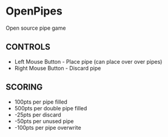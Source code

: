 # OpenPipes
Open source pipe game
## CONTROLS
* Left Mouse Button - Place pipe (can place over over pipes)
* Right Mouse Button - Discard pipe

## SCORING
* 100pts per pipe filled
* 500pts per double pipe filled
* -25pts per discard
* -50pts per unused pipe
* -100pts per pipe overwrite
